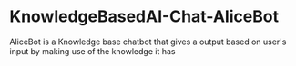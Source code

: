 # KnowledgeBasedAI-Chat-AliceBot
AliceBot is a Knowledge base chatbot that gives a output based on user's input by making use of the knowledge it has
